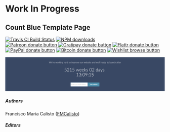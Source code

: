 # Work In Progress
## Count Blue Template Page

<!-- BADGES/ -->

<span class="badge-travisci"><a href="http://travis-ci.org/CalliTechDev/wip-count-blue" title="Check this project's build status on TravisCI"><img src="https://img.shields.io/travis/CalliTechDev/wip-count-blue/master.svg" alt="Travis CI Build Status" /></a></span>
<span class="badge-npmdownloads"><a href="https://npmjs.org/package/wip-count-blue" title="View this project on NPM"><img src="https://img.shields.io/npm/dm/wip-count-blue.svg" alt="NPM downloads" /></a></span>
<br class="badge-separator" />
<span class="badge-patreon"><a href="http://patreon.com/CalliTechDev" title="Donate to this project using Patreon"><img src="https://img.shields.io/badge/patreon-donate-yellow.svg" alt="Patreon donate button" /></a></span>
<span class="badge-gratipay"><a href="https://www.gratipay.com/CalliTechDev" title="Donate weekly to this project using Gratipay"><img src="https://img.shields.io/badge/gratipay-donate-yellow.svg" alt="Gratipay donate button" /></a></span>
<span class="badge-flattr"><a href="https://flattr.com/profile/CalliTechDev" title="Donate to this project using Flattr"><img src="https://img.shields.io/badge/flattr-donate-yellow.svg" alt="Flattr donate button" /></a></span>
<span class="badge-paypal"><a href="#" title="Donate to this project using Paypal"><img src="https://img.shields.io/badge/paypal-donate-yellow.svg" alt="PayPal donate button" /></a></span>
<span class="badge-bitcoin"><a href="#" title="Donate once-off to this project using Bitcoin"><img src="https://img.shields.io/badge/bitcoin-donate-yellow.svg" alt="Bitcoin donate button" /></a></span>
<span class="badge-wishlist"><a href="#" title="Buy an item on our wishlist for us"><img src="https://img.shields.io/badge/wishlist-donate-yellow.svg" alt="Wishlist browse button" /></a></span>

<!-- /BADGES -->

![alt tag](assets/screenshot1.png "Slider Preview")

##### Authors

Francisco Maria Calisto ([FMCalisto](https://github.com/FMCalisto))

##### Editors
